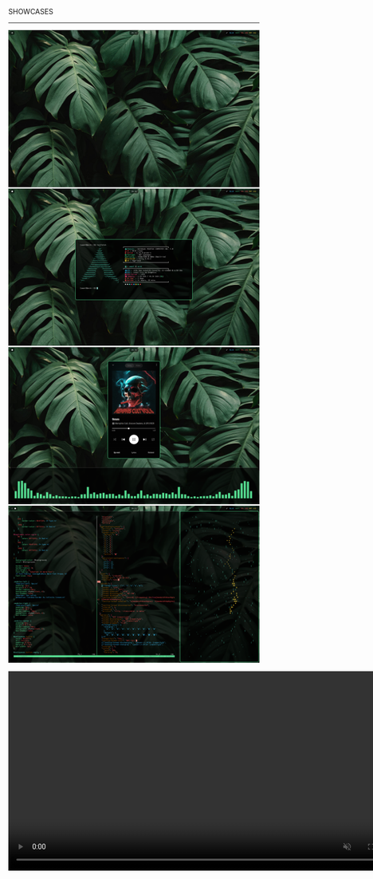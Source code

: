 SHOWCASES

---

<img src = "asset/1.png">
<img src = "asset/2.png">
<img src = "asset/3.png">
<img src = "asset/4.png">

<video src="assets/waybar.mp4" controls autoplay loop muted width="800"></video>
